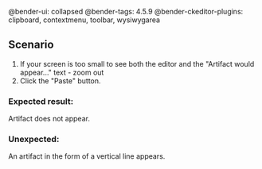 @bender-ui: collapsed
@bender-tags: 4.5.9
@bender-ckeditor-plugins: clipboard, contextmenu, toolbar, wysiwygarea

## Scenario ##

1. If your screen is too small to see both the editor and the "Artifact would appear..." text - zoom out
1. Click the "Paste" button.

### Expected result: ###

Artifact does not appear.

### Unexpected: ###

An artifact in the form of a vertical line appears.
